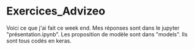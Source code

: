 # Exercices_Advizeo

Voici ce que j'ai fait ce week end. Mes réponses sont dans le jupyter "présentation.ipynb". Les proposition de modèle sont dans "models". Ils sont tous codés en keras. 
